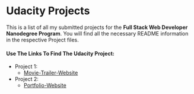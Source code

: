 # Udacity Projects

This is a list of all my submitted projects for the **Full Stack Web Developer Nanodegree Program**.
You will find all the necessary  README information in the respective Project files.

#### Use The Links To Find The Udacity Project:

+ Project 1:
  - [Movie-Trailer-Website](https://github.com/shubham7109/Udacity-Projects/tree/master/1.%20Movie%20Trailer%20Website "Click to see project")
+ Project 2:
  - [Portfolio-Website](https://github.com/shubham7109/Udacity-Projects/tree/master/2.%20Portfolio%20Website "Click to see project")
